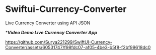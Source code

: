 # Swiftui-Currency-Converter
Live Currency Converter using API JSON

_***Video Demo Live Currency Converter App**_

https://github.com/Surya221299/SwiftUI-Currency-Converter/assets/60531747/f98fdc07-af05-4be3-b5f8-f2bf99618dc0


